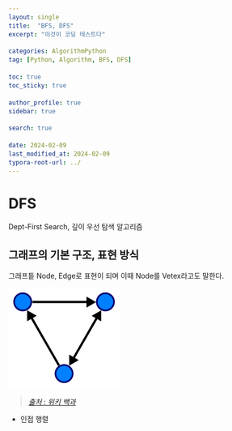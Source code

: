 ```yaml
---
layout: single
title:  "BFS, DFS"
excerpt: "이것이 코딩 테스트다"

categories: AlgorithmPython
tag: [Python, Algorithm, BFS, DFS]

toc: true
toc_sticky: true

author_profile: true
sidebar: true

search: true

date: 2024-02-09
last_modified_at: 2024-02-09
typora-root-url: ../
---
```


# DFS

Dept-First Search, 깊이 우선 탐색 알고리즘



## 그래프의 기본 구조, 표현 방식

그래프틑 Node, Edge로 표현이 되며 이때 Node를 Vetex라고도 말한다.

![출처 : 위키백과](/images/2024-02-09-algorithm_python_5/Directed.svg.png)

> *[출처 : 위키 백과](https://ko.wikipedia.org/wiki/%EA%B7%B8%EB%9E%98%ED%94%84_(%EC%9E%90%EB%A3%8C_%EA%B5%AC%EC%A1%B0))*



- 인접 행렬




